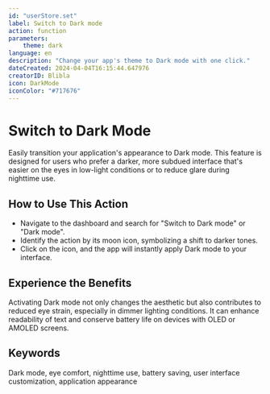 ```yaml
---
id: "userStore.set"
label: Switch to Dark mode
action: function
parameters:
    theme: dark
language: en
description: "Change your app's theme to Dark mode with one click."
dateCreated: 2024-04-04T16:15:44.647976
creatorID: Blibla
icon: DarkMode
iconColor: "#717676"
---
```


# Switch to Dark Mode

Easily transition your application's appearance to Dark mode. This feature is designed for users who prefer a darker, more subdued interface that's easier on the eyes in low-light conditions or to reduce glare during nighttime use.

## How to Use This Action

- Navigate to the dashboard and search for "Switch to Dark mode" or "Dark mode".
- Identify the action by its moon icon, symbolizing a shift to darker tones.
- Click on the icon, and the app will instantly apply Dark mode to your interface.

## Experience the Benefits

Activating Dark mode not only changes the aesthetic but also contributes to reduced eye strain, especially in dimmer lighting conditions. It can enhance readability of text and conserve battery life on devices with OLED or AMOLED screens.

## Keywords
Dark mode, eye comfort, nighttime use, battery saving, user interface customization, application appearance

